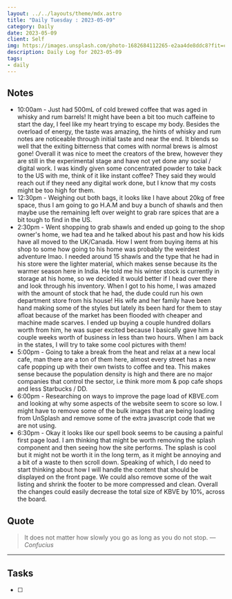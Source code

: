 ```yaml
---
layout: ../../layouts/theme/mdx.astro
title: "Daily Tuesday : 2023-05-09"
category: Daily
date: 2023-05-09
client: Self
img: https://images.unsplash.com/photo-1682684112265-e2aa4de8ddc8?fit=crop&q=85&w=1400&h=700
description: Daily Log for 2023-05-09
tags:
- daily
---
```


## Notes

- 10:00am - Just had 500mL of cold brewed coffee that was aged in whisky and rum barrels! It might have been a bit too much caffeine to start the day, I feel like my heart trying to escape my body. Besides the overload of energy, the taste was amazing, the hints of whisky and rum notes are noticeable through initial taste and near the end. It blends so well that the exiting bitterness that comes with normal brews is almost gone! Overall it was nice to meet the creators of the brew, however they are still in the experimental stage and have not yet done any social / digital work. I was kindly given some concentrated powder to take back to the US with me, think of it like instant coffee? They said they would reach out if they need any digital work done, but I know that my costs might be too high for them.   
- 12:30pm - Weighing out both bags, it looks like I have about 20kg of free space, thus I am going to go H.A.M and buy a bunch of shawls and then maybe use the remaining left over weight to grab rare spices that are a bit tough to find in the US.
- 2:30pm - Went shopping to grab shawls and ended up going to the shop owner's home, we had tea and he talked about his past and how his kids have all moved to the UK/Canada. How I went from buying items at his shop to some how going to his home was probably the weirdest adventure lmao. I needed around 15 shawls and the type that he had in his store were the lighter material, which makes sense because its the warmer season here in India. He told me his winter stock is currently in storage at his home, so we decided it would better if I head over there and look through his inventory. When I got to his home, I was amazed with the amount of stock that he had, the dude could run his own department store from his house! His wife and her family have been hand making some of the styles but lately its been hard for them to stay afloat because of the market has been flooded with cheaper and machine made scarves. I ended up buying a couple hundred dollars worth from him, he was super excited because I basically gave him a couple weeks worth of business in less than two hours. When I am back in the states, I will try to take some cool pictures with them!
- 5:00pm - Going to take a break from the heat and relax at a new local cafe, man there are a ton of them here, almost every street has a new cafe popping up with their own twists to coffee and tea. This makes sense because the population density is high and there are no major companies that control the sector, i.e think more mom & pop cafe shops and less Starbucks / DD.
- 6:00pm - Researching on ways to improve the page load of KBVE.com and looking at why some aspects of the website seem to score so low. I might have to remove some of the bulk images that are being loading from UnSplash and remove some of the extra javascript code that we are not using. 
- 6:30pm - Okay it looks like our spell book seems to be causing a painful first page load. I am thinking that might be worth removing the splash component and then seeing how the site performs. The splash is cool but it might not be worth it in the long term, as it might be annoying and a bit of a waste to then scroll down. Speaking of which, I do need to start thinking about how I will handle the content that should be displayed on the front page. We could also remove some of the wait listing and shrink the footer to be more compressed and clean. Overall the changes could easily decrease the total size of KBVE by 10%, across the board.

## Quote

> It does not matter how slowly you go as long as you do not stop.
> — <cite>Confucius</cite>

---

## Tasks

- [ ]